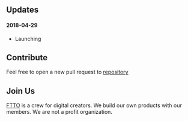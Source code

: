 ## Updates

#### 2018-04-29
- Launching

## Contribute
Feel free to open a new pull request to [repository](https://github.com/ftto/amigo)

## Join Us
[FTTO](https://github.com/ftto) is a crew for digital creators. We build our own products with our members. We are not a profit organization.
